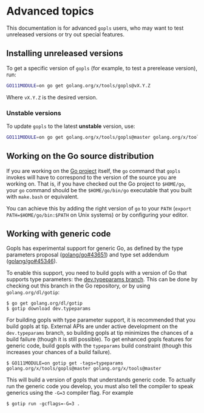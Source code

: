 # Advanced topics

This documentation is for advanced `gopls` users, who may want to test
unreleased versions or try out special features.

## Installing unreleased versions

To get a specific version of `gopls` (for example, to test a prerelease
version), run:

```sh
GO111MODULE=on go get golang.org/x/tools/gopls@vX.Y.Z
```

Where `vX.Y.Z` is the desired version.

### Unstable versions

To update `gopls` to the latest **unstable** version, use:

```sh
GO111MODULE=on go get golang.org/x/tools/gopls@master golang.org/x/tools@master
```

## Working on the Go source distribution

If you are working on the [Go project] itself, the `go` command that `gopls`
invokes will have to correspond to the version of the source you are working
on. That is, if you have checked out the Go project to `$HOME/go`, your `go`
command should be the `$HOME/go/bin/go` executable that you built with
`make.bash` or equivalent.

You can achieve this by adding the right version of `go` to your `PATH`
(`export PATH=$HOME/go/bin:$PATH` on Unix systems) or by configuring your
editor.

## Working with generic code

Gopls has experimental support for generic Go, as defined by the type
parameters proposal ([golang/go#43651](https://golang.org/issues/43651)) and
type set addendum ([golang/go#45346](https://golang.org/issues/45346)).

To enable this support, you need to build gopls with a version of Go that
supports type parameters: the
[dev.typeparams branch](https://github.com/golang/go/tree/dev.typeparams). This
can be done by checking out this branch in the Go repository, or by using
`golang.org/dl/gotip`:

```
$ go get golang.org/dl/gotip
$ gotip download dev.typeparams
```

For building gopls with type parameter support, it is recommended that you
build gopls at tip. External APIs are under active development on the
`dev.typeparams` branch, so building gopls at tip minimizes the chances of
a build failure (though it is still possible). To get enhanced gopls features
for generic code, build gopls with the `typeparams` build constraint (though
this increases your chances of a build failure).

```
$ GO111MODULE=on gotip get -tags=typeparams golang.org/x/tools/gopls@master golang.org/x/tools@master
```

This will build a version of gopls that understands generic code. To actually
run the generic code you develop, you must also tell the compiler to speak
generics using the `-G=3` compiler flag. For example

```
$ gotip run -gcflags=-G=3 .
```

[Go project]: https://go.googlesource.com/go
